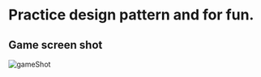 # Practice design pattern and for fun.

## Game screen shot

![gameShot](https://user-images.githubusercontent.com/45096997/192131772-a735dc92-de2b-4756-b28e-dabb0ad6410b.jpg)



